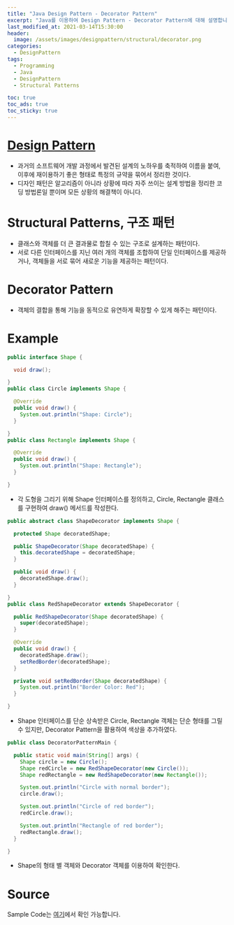 ```yaml
---
title: "Java Design Pattern - Decorator Pattern"
excerpt: "Java를 이용하여 Design Pattern - Decorator Pattern에 대해 설명합니다."
last_modified_at: 2021-03-14T15:30:00
header:
  image: /assets/images/designpattern/structural/decorator.png
categories:
  - DesignPattern
tags:
  - Programming
  - Java
  - DesignPattern
  - Structural Patterns

toc: true
toc_ads: true
toc_sticky: true
---
```

# [Design Pattern](../designpattern)
- 과거의 소프트웨어 개발 과정에서 발견된 설계의 노하우를 축적하여 이름을 붙여, 이후에 재이용하기 좋은 형태로 특정의 규약을 묶어서 정리한 것이다.
- 디자인 패턴은 알고리즘이 아니라 상황에 따라 자주 쓰이는 설계 방법을 정리한 코딩 방법론일 뿐이며 모든 상황의 해결책이 아니다.

# Structural Patterns, 구조 패턴
- 클래스와 객체를 더 큰 결과물로 합칠 수 있는 구조로 설계하는 패턴이다.
- 서로 다른 인터페이스를 지닌 여러 개의 객체를 조합하여 단일 인터페이스를 제공하거나, 객체들을 서로 묶어 새로운 기능을 제공하는 패턴이다.

# Decorator Pattern
- 객체의 결합을 통해 기능을 동적으로 유연하게 확장할 수 있게 해주는 패턴이다.

# Example
```java
public interface Shape {

  void draw();

}
public class Circle implements Shape {

  @Override
  public void draw() {
    System.out.println("Shape: Circle");
  }

}
public class Rectangle implements Shape {

  @Override
  public void draw() {
    System.out.println("Shape: Rectangle");
  }

}
```

- 각 도형을 그리기 위해 Shape 인터페이스를 정의하고, Circle, Rectangle 클래스를 구현하여 draw() 메서드를 작성한다.

```java
public abstract class ShapeDecorator implements Shape {

  protected Shape decoratedShape;

  public ShapeDecorator(Shape decoratedShape) {
    this.decoratedShape = decoratedShape;
  }

  public void draw() {
    decoratedShape.draw();
  }

}
public class RedShapeDecorator extends ShapeDecorator {

  public RedShapeDecorator(Shape decoratedShape) {
    super(decoratedShape);
  }

  @Override
  public void draw() {
    decoratedShape.draw();
    setRedBorder(decoratedShape);
  }

  private void setRedBorder(Shape decoratedShape) {
    System.out.println("Border Color: Red");
  }

}
```

- Shape 인터페이스를 단순 상속받은 Circle, Rectangle 객체는 단순 형태를 그릴 수 있지만, Decorator Pattern을 활용하여 색상을 추가하였다.

```java
public class DecoratorPatternMain {

  public static void main(String[] args) {
    Shape circle = new Circle();
    Shape redCircle = new RedShapeDecorator(new Circle());
    Shape redRectangle = new RedShapeDecorator(new Rectangle());

    System.out.println("Circle with normal border");
    circle.draw();

    System.out.println("Circle of red border");
    redCircle.draw();

    System.out.println("Rectangle of red border");
    redRectangle.draw();
  }

}
```

- Shape의 형태 별 객체와 Decorator 객체를 이용하여 확인한다.

# Source
Sample Code는 [여기](https://github.com/GracefulSoul/designpattern/tree/master/src/main/java/gracefulsoul/structural/decorator)에서 확인 가능합니다.